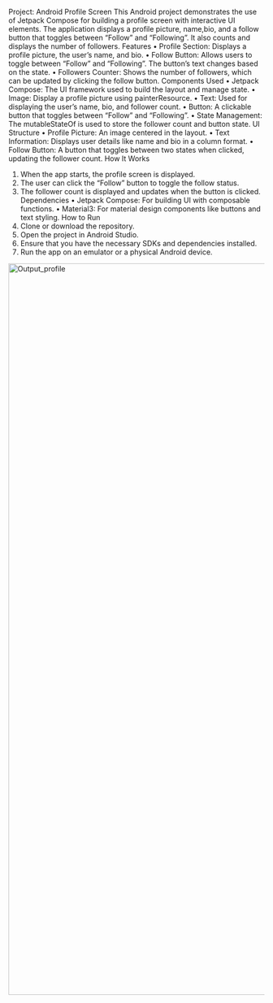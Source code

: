 Project: Android Profile Screen
This Android project demonstrates the use of Jetpack Compose for building a profile screen with interactive UI elements.
The application displays a profile picture, name,bio, and a follow button that toggles between “Follow” and “Following”.
It also counts and displays the number of followers.
Features
•	Profile Section: Displays a profile picture, the user’s name, and bio.
•	Follow Button: Allows users to toggle between “Follow” and “Following”. The button’s text changes based on the state.
•	Followers Counter: Shows the number of followers, which can be updated by clicking the follow button.
Components Used
•	Jetpack Compose: The UI framework used to build the layout and manage state.
•	Image: Display a profile picture using painterResource.
•	Text: Used for displaying the user’s name, bio, and follower count.
•	Button: A clickable button that toggles between “Follow” and “Following”.
•	State Management: The mutableStateOf is used to store the follower count and button state.
UI Structure
•	Profile Picture: An image centered in the layout.
•	Text Information: Displays user details like name and bio in a column format.
•	Follow Button: A button that toggles between two states when clicked, updating the follower count.
How It Works
1.	When the app starts, the profile screen is displayed.
2.	The user can click the “Follow” button to toggle the follow status.
3.	The follower count is displayed and updates when the button is clicked.
Dependencies
•	Jetpack Compose: For building UI with composable functions.
•	Material3: For material design components like buttons and text styling.
How to Run
1.	Clone or download the repository.
2.	Open the project in Android Studio.
3.	Ensure that you have the necessary SDKs and dependencies installed.
4.	Run the app on an emulator or a physical Android device.
   
<img width="1440" alt="Output_profile" src="https://github.com/user-attachments/assets/f74c963b-8d80-49d7-97b5-443f7d5edcd7" />


